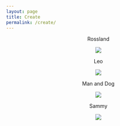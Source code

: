 ```yaml
---
layout: page
title: Create
permalink: /create/
---
```


<p align="center"><td>Rossland</td></p>
<p align="center"><img src="{{ site.baseurl }}/images/Rossland.PNG"></p>

<p align="center"><td>Leo</td></p>
<p align="center"><img src="{{ site.baseurl }}/images/leo.png"></p>

<p align="center"><td>Man and Dog</td></p>
<p align="center"><img src="{{ site.baseurl }}/images/man_and_dog.JPG"></p>

<p align="center"><td>Sammy</td></p>
<p align="center"><img src="{{ site.baseurl }}/images/sammy.png"></p>
